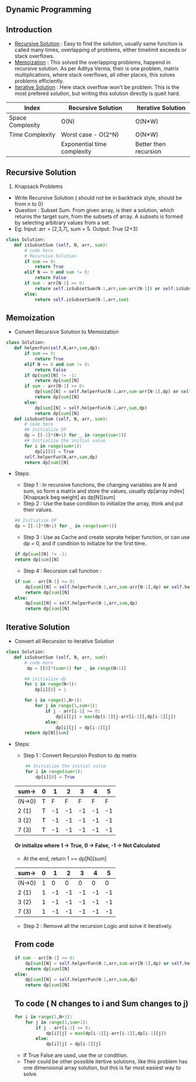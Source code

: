 ## Dynamic Programming

## Introduction
 - [Recursive Solution](#recursive-solution) : Easy to find the solution, usually same function is called many times, overlapping of problems, either timelimit exceeds or stack overflows.
 - [Memoization](#memoization) : This solved the overlapping problems, happend in recursive solution. As per Aditya Verma, their is one problem, matrix multiplications, where stack overflows, all other places, this solves problems efficiently.
 - [Iterative Solution](#iterative-solution) : Here stack overflow won't be problem. This is the most prefered solution, but writing this solution directly is queit hard. 

| Index | Recursive Solution | Iterative Solution |
| -- | -- | -- |
| Space Complexity |  O(N)  |  O(N*W) | 
| Time Complexity | Worst case - O(2^N) | O(N*W)  |
|                 | Exponential time complexity | Better then recursion |


## Recursive Solution
1. Knapsack Problems
 - Write Recursive Solution ( should not be in backtrack style, should be from n to 0)
 - Question : Subset Sum. From given array, is their a solution, which returns the target sum, from the subsets of array. A subsets is formed by selecting arbitrary values from a set. 
 - Eg: Input: arr = [2,3,7], sum = 5.   Output: True (2+3)
 ```python
 class Solution:
    def isSubsetSum (self, N, arr, sum):
        # code here 
        # Recursive Solution
        if sum == 0:
            return True
        elif N == 0 and sum != 0:
            return False
        if sum - arr[N-1] >= 0:
            return self.isSubsetSum(N-1,arr,sum-arr[N-1]) or self.isSubsetSum(N-1,arr,sum)
        else:
            return self.isSubsetSum(N-1,arr,sum)
 ```

 ## Memoization
 - Convert Recursive Solution to Memoization
 ```python
 class Solution:
    def helperFun(self,N,arr,sum,dp):
        if sum == 0:
            return True
        elif N == 0 and sum != 0:
            return False
        if dp[sum][N] != -1:
            return dp[sum][N]
        if sum - arr[N-1] >= 0:
            dp[sum][N] = self.helperFun(N-1,arr,sum-arr[N-1],dp) or self.helperFun(N-1,arr,sum,dp)
            return dp[sum][N]
        else:
            dp[sum][N] = self.helperFun(N-1,arr,sum,dp)
            return dp[sum][N]
    def isSubsetSum (self, N, arr, sum):
        # code here 
        ## Initialize DP
        dp = [[-1]*(N+1) for _ in range(sum+1)]
        ## Initialize the initial value
        for i in range(sum+1):
            dp[i][0] = True
        self.helperFun(N,arr,sum,dp)
        return dp[sum][N]
 ```
 - Steps:
    - Step 1 : In recursive functions, the changing variables are N and sum, so form 
    a matrix and store the values, usually dp[array index][Knapsack beg weight] as dp[N][sum]
    - Step 2 : Use the base condition to initialize the array, think and put their values. 
    ```python
    ## Initialize DP
    dp = [[-1]*(N+1) for _ in range(sum+1)]
    ```
    - Step 3 : Use as Cache and create seprate helper function, or can use dp = 0, and if condition to initialze for the first time.
    ```python
    if dp[sum][N] != -1:
    return dp[sum][N]
    ```
    - Step 4 : Recursion call function :

    ```python
    if sum - arr[N-1] >= 0:
        dp[sum][N] = self.helperFun(N-1,arr,sum-arr[N-1],dp) or self.helperFun(N-1,arr,sum,dp)
        return dp[sum][N]
    else:
        dp[sum][N] = self.helperFun(N-1,arr,sum,dp)
        return dp[sum][N]
    ```


## Iterative Solution
 - Convert all Recursion to iterative Solution
 ```python
 class Solution:
    def isSubsetSum (self, N, arr, sum):
        # code here 
         dp = [[0]*(sum+1) for _ in range(N+1)]

        ## initialize dp
        for i in range(N+1):
            dp[i][0] = 1

        for i in range(1,N+1):
            for j in range(1,sum+1):
                if j - arr[i-1] >= 0:
                    dp[i][j] = max(dp[i-1][j-arr[i-1]],dp[i-1][j])
                else:
                    dp[i][j] = dp[i-1][j]
        return dp[N][sum]
 ```
 - Steps:
    - Step 1 : Convert Recursion Postion to dp matrix
    ```python
        ## Initialize the initial value
        for i in range(sum+1):
            dp[i][0] = True
    ```
    | sum->| 0 | 1 | 2 | 3 | 4 | 5 | 
    |----|----|----|----|----|---| --|
    |(N->0) | T  | F  | F | F | F | F |
    | 2 (1)| T | -1 | -1 |-1 |-1 |-1 |
    | 3 (2)| T | -1 |-1 |-1 |-1 |-1 |
    | 7 (3)| T | -1 |-1 |-1 |-1 |-1 |
    #### Or initialize where 1 -> True, 0 -> False, -1 -> Not Calculated
    - At the end, return 1 == dp[N][sum]

    | sum->| 0 | 1 | 2 | 3 | 4 | 5 | 
    |----|----|----|----|----|---| --|
    |(N->0) | 1  | 0  | 0 | 0 | 0 | 0 |
    | 2 (1)| 1 | -1 | -1 |-1 |-1 |-1 |
    | 3 (2)| 1 | -1 |-1 |-1 |-1 |-1 |
    | 7 (3)| 1 | -1 |-1 |-1 |-1 |-1 |

    - Step 2 : Remove all the recursion Logic and solve it iteratively.
    ## From code
    ```python
    if sum - arr[N-1] >= 0:
        dp[sum][N] = self.helperFun(N-1,arr,sum-arr[N-1],dp) or self.helperFun(N-1,arr,sum,dp)
        return dp[sum][N]
    else:
        dp[sum][N] = self.helperFun(N-1,arr,sum,dp)
        return dp[sum][N]
    ```
    ## To code ( N changes to i and Sum changes to j)
    ```python
    for i in range(1,N+1):
        for j in range(1,sum+1):
            if j - arr[i-1] >= 0:
                dp[i][j] = max(dp[i-1][j-arr[i-1]],dp[i-1][j])
            else:
                dp[i][j] = dp[i-1][j]
    ```
    - If True False are used, use the or condition.
    - Their could be other possible itertive solutions, like this problem has one dimensional array solution, but this is far most easiest way to solve.
